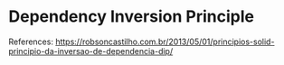 # Dependency Inversion Principle

References: https://robsoncastilho.com.br/2013/05/01/principios-solid-principio-da-inversao-de-dependencia-dip/
